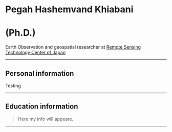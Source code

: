 <h1> Pegah Hashemvand Khiabani </h1>
<h1> (Ph.D.)</h1>

Earth Observation and geospatial researcher at <a href="https://www.restec.or.jp/en/index.html"> Remote Sensing Technology Center of Japan</a>
<hr>



<h2> Personal information </h2>

<p> Testing <p>

<hr>


<h2> Education information </h2>

<blockquote>Here my info will appeare.</blockquote>
<hr>

